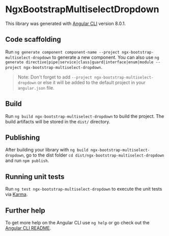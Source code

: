 # NgxBootstrapMultiselectDropdown

This library was generated with [Angular CLI](https://github.com/angular/angular-cli) version 8.0.1.

## Code scaffolding

Run `ng generate component component-name --project ngx-bootstrap-multiselect-dropdown` to generate a new component. You can also use `ng generate directive|pipe|service|class|guard|interface|enum|module --project ngx-bootstrap-multiselect-dropdown`.
> Note: Don't forget to add `--project ngx-bootstrap-multiselect-dropdown` or else it will be added to the default project in your `angular.json` file. 

## Build

Run `ng build ngx-bootstrap-multiselect-dropdown` to build the project. The build artifacts will be stored in the `dist/` directory.

## Publishing

After building your library with `ng build ngx-bootstrap-multiselect-dropdown`, go to the dist folder `cd dist/ngx-bootstrap-multiselect-dropdown` and run `npm publish`.

## Running unit tests

Run `ng test ngx-bootstrap-multiselect-dropdown` to execute the unit tests via [Karma](https://karma-runner.github.io).

## Further help

To get more help on the Angular CLI use `ng help` or go check out the [Angular CLI README](https://github.com/angular/angular-cli/blob/master/README.md).
